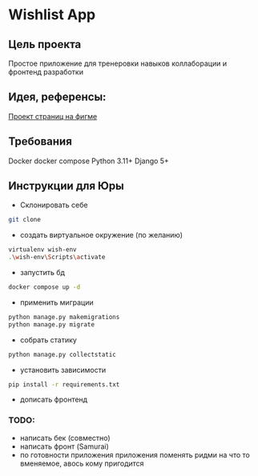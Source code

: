 # Wishlist App
## Цель проекта
Простое приложение для тренеровки навыков коллаборации и фронтенд разработки
## Идея, референсы:
[Проект страниц на фигме](https://www.figma.com/file/SDVfww85t5gPb2FvjZHCih/Untitled?type=design&node-id=30%3A4&mode=design&t=FFtuxxU0AVOWdCcn-1)
## Требования
Docker
docker compose
Python 3.11+
Django 5+
## Инструкции для Юры
* Склонировать себе
```bash
git clone
```
* создать виртуальное окружение (по желанию)
```bash
virtualenv wish-env
.\wish-env\Scripts\activate
```
* запустить бд
```bash
docker compose up -d
```
* применить миграции
```bash
python manage.py makemigrations
python manage.py migrate
```
* собрать статику
```bash
python manage.py collectstatic
```
* установить зависимости
```bash
pip install -r requirements.txt
```
* дописать фронтенд

### TODO:
* написать бек (совместно)
* написать фронт (Samurai)
* по готовности приложения приложения поменять ридми на что то вменяемое, авось кому пригодится